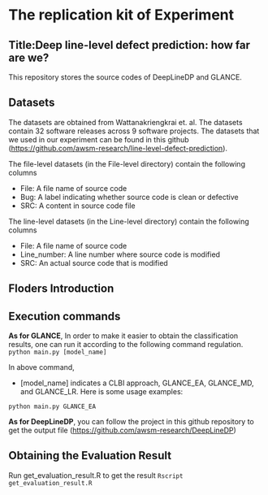# The replication kit of Experiment
## Title:Deep line-level defect prediction: how far are we?
This repository stores the source codes of DeepLineDP and GLANCE.
## Datasets
The datasets are obtained from Wattanakriengkrai et. al. The datasets contain 32 software releases across 9 software projects. The datasets that we used in our experiment can be found in this github (https://github.com/awsm-research/line-level-defect-prediction).

The file-level datasets (in the File-level directory) contain the following columns

*  File: A file name of source code
*  Bug: A label indicating whether source code is clean or defective
*  SRC: A content in source code file

The line-level datasets (in the Line-level directory) contain the following columns

*  File: A file name of source code
*  Line_number: A line number where source code is modified
*  SRC: An actual source code that is modified

## Floders Introduction
## Execution commands
**As for GLANCE**, In order to make it easier to obtain the classification results, one can run it according to the following command regulation.
`python main.py [model_name]`

In above command,

*  [model_name] indicates a CLBI approach, GLANCE_EA, GLANCE_MD, and GLANCE_LR.
Here is some usage examples:

`python main.py GLANCE_EA`

**As for DeepLineDP**, you can follow the project in this github repository to get the output file (https://github.com/awsm-research/DeepLineDP)

## Obtaining the Evaluation Result
Run get_evaluation_result.R to get the result
`Rscript  get_evaluation_result.R`

